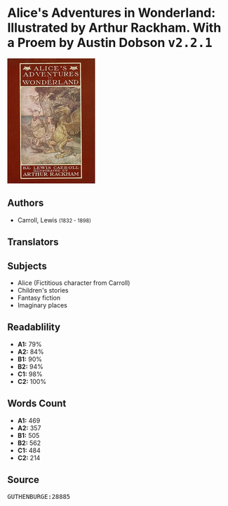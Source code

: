 # Alice's Adventures in Wonderland: Illustrated by Arthur Rackham. With a Proem by Austin Dobson <kbd>v2.2.1</kbd>

![](./cover.medium.jpg "")

## Authors


 - Carroll, Lewis <small>(1832 - 1898)</small>

## Translators



## Subjects


 - Alice (Fictitious character from Carroll)
 - Children's stories
 - Fantasy fiction
 - Imaginary places

## Readablility


 - **A1:** 79%
 - **A2:** 84%
 - **B1:** 90%
 - **B2:** 94%
 - **C1:** 98%
 - **C2:** 100%

## Words Count


 - **A1:** 469
 - **A2:** 357
 - **B1:** 505
 - **B2:** 562
 - **C1:** 484
 - **C2:** 214

## Source


<kbd>GUTHENBURGE:28885</kbd>
